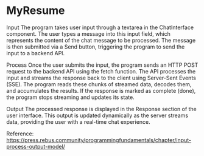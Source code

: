 # MyResume


Input
The program takes user input through a textarea in the ChatInterface component. The user types a message into this input field, which represents the content of the chat message to be processed. The message is then submitted via a Send button, triggering the program to send the input to a backend API.


Process
Once the user submits the input, the program sends an HTTP POST request to the backend API using the fetch function. The API processes the input and streams the response back to the client using Server-Sent Events (SSE). The program reads these chunks of streamed data, decodes them, and accumulates the results. If the response is marked as complete (done), the program stops streaming and updates its state.

Output
The processed response is displayed in the Response section of the user interface. This output is updated dynamically as the server streams data, providing the user with a real-time chat experience.

Reference: https://press.rebus.community/programmingfundamentals/chapter/input-process-output-model/

